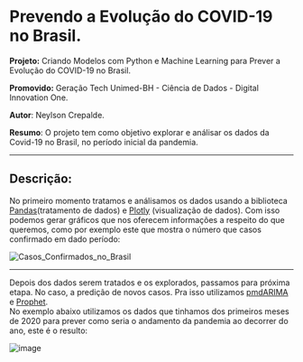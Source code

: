 # Prevendo a Evolução do COVID-19 no Brasil.

**Projeto:** Criando Modelos com Python e Machine Learning para Prever a Evolução do COVID-19 no Brasil.

**Promovido:** Geração Tech Unimed-BH - Ciência de Dados - Digital Innovation One.

**Autor**: Neylson Crepalde.

**Resumo**: O projeto tem como objetivo explorar e análisar os dados da Covid-19 no Brasil, no período inicial da pandemia. 

-------------------------------

## Descrição:

No primeiro momento tratamos e análisamos os dados usando a biblioteca [Pandas](https://pandas.pydata.org/)(tratamento de dados) e [Plotly](https://plotly.com/) (visualização de dados).
Com isso podemos gerar gráficos que nos oferecem informações a respeito do que queremos, como por exemplo este que mostra o número que casos confirmado em dado período:
  
 
![Casos_Confirmados_no_Brasil](https://user-images.githubusercontent.com/84606803/213818265-e8f607a0-ac21-422c-896f-f5c2961ec1bc.png)

---
Depois dos dados serem tratados e os explorados, passamos para próxima etapa. No caso, a predição de novos casos. Pra isso utilizamos [pmdARIMA](https://pypi.org/project/pmdarima/) e [Prophet](https://facebook.github.io/prophet/docs/quick_start.html).   
No exemplo abaixo utilizamos os dados que tinhamos dos primeiros meses de 2020 para prever como seria o andamento da pandemia ao decorrer do ano, este é o resulto:
  
 ![image](https://user-images.githubusercontent.com/84606803/213819517-8e186521-8aa8-435a-b33f-b66096117d1d.png)
  
